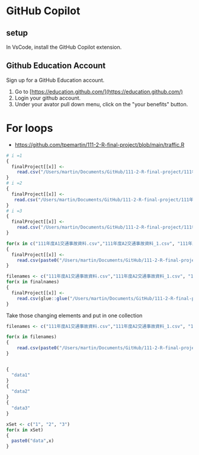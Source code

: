 
# GitHub Copilot    

## setup

In VsCode, install the GitHub Copilot extension.

## Github Education Account

Sign up for a GitHub Education account.

  1. Go to [https://education.github.com/](https://education.github.com/)
  2. Login your github account.
  3. Under your avator pull down menu, click on the "your benefits" button.

# For loops

  * <https://github.com/tpemartin/111-2-R-final-project/blob/main/traffic.R>

```r
# i =1
{
  finalProject[[x]] <-
    read.csv("/Users/martin/Documents/GitHub/111-2-R-final-project/111年傷亡道路交通事故資料/x")
}
# i =2
{
  finalProject[[x]] <-
   read.csv("/Users/martin/Documents/GitHub/111-2-R-final-project/111年傷亡道路交通事故資料/x")
}
# i =3
{
  finalProject[[x]] <-
    read.csv("/Users/martin/Documents/GitHub/111-2-R-final-project/111年傷亡道路交通事故資料/x")
}
```

```r
for(x in c("111年度A1交通事故資料.csv","111年度A2交通事故資料_1.csv", "111年度A2交通事故資料_10.csv"))
{
  finalProject[[x]] <-
    read.csv(paste0("/Users/martin/Documents/GitHub/111-2-R-final-project/111年傷亡道路交通事故資料/",x))
}
```

```r
filenames <- c("111年度A1交通事故資料.csv","111年度A2交通事故資料_1.csv", "111年度A2交通事故資料_10.csv")
for(x in finalnames)
{
  finalProject[[x]] <-
    read.csv(glue::glue("/Users/martin/Documents/GitHub/111-2-R-final-project/111年傷亡道路交通事故資料/{x}"))
}

```

Take those changing elements and put in one collection

```r
filenames <- c("111年度A1交通事故資料.csv","111年度A2交通事故資料_1.csv", "111年度A2交通事故資料_10.csv")

for(x in filenames)
{
    read.csv(paste0("/Users/martin/Documents/GitHub/111-2-R-final-project/111年傷亡道路交通事故資料/", x))
}
```

```r

{
  "data1"
}
{
  "data2"
}
{
  "data3"
}
```

```r
xSet <- c("1", "2", "3")
for(x in xSet)
{
  paste0("data",x)
}

```